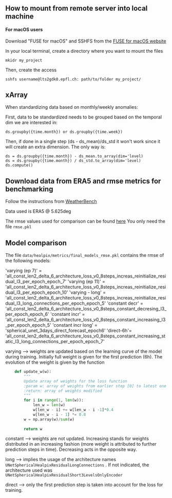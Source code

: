 ## How to mount from remote server into local machine

#### For macOS users
Download "FUSE for macOS" and SSHFS from the [FUSE for macOS website](https://osxfuse.github.io/)

In your local terminal, create a directory where you want to mount the files
```
mkidr my_project
```

Then, create the access
```
sshfs username@lts2gdk0.epfl.ch: path/to/folder my_project/
```

## xArray 
When standardizing data based on monthly/weekly anomalies: 

First, data to be standardized needs to be grouped based on the temporal dim we are interested in: 

```ds.groupby({time.month}) or ds.groupby({time.week})```

Then, if done in a single step (ds - ds_mean)/ds_std it won't work since it will create an extra dimension. 
The only way is: 

```
ds = ds.groupby({time.month}) - ds_mean.to_array(dim='level)
ds = ds.groupby({time.month}) / ds_std.to_array(dim='level)
ds.compute()
```

## Download data from ERA5 and rmse metrics for benchmarking

Follow the instructions from [WeatherBench](https://github.com/pangeo-data/WeatherBench)

Data used is ERA5 @ 5.625deg

The rmse values used for comparison can be found [here](https://dataserv.ub.tum.de/index.php/s/m1524895?path=%2Fbaselines)
You only need the file ```rmse.pkl```


## Model comparison

The file ```data/healpix/metrics/final_models_rmse.pkl``` contains the rmse of the following models:


'varying (ep 7)' = 'all_const_len2_delta_6_architecture_loss_v0_8steps_increas_reinitialize_residual_l3_per_epoch_epoch_7'
'varying (ep 11)' = 'all_const_len2_delta_6_architecture_loss_v0_8steps_increas_reinitialize_residual_l3_per_epoch_epoch_10'
'varying - long' = 'all_const_len2_delta_6_architecture_loss_v0_8steps_increas_reinitialize_residual_l3_long_connections_per_epoch_epoch_5'
'constant decr' = 'all_const_len2_delta_6_architecture_loss_v0_8steps_constant_decresing_l3_per_epoch_epoch_6'
'constant incr' = 'all_const_len2_delta_6_architecture_loss_v0_8steps_constant_increasing_l3_per_epoch_epoch_5'
'constant incr long' = 'spherical_unet_3days_direct_forecast_epoch6'
'direct-6h'= 'all_const_len2_delta_6_architecture_loss_v0_8steps_constant_increasing_static_l3_long_connections_per_epoch_epoch_7'

varying --> weights are updated based on the learning curve of the model during training. Initially full weight is given 
for the first prediction (6h). The evolution of the weight is given by the function 

```python
    def update_w(w):
        """
        Update array of weights for the loss function
        :param w: array of weights from earlier step [0] to latest one [-1]
        :return: array of weights modified
        """
        for i in range(1, len(w)):
            len_w = len(w)
            w[len_w - i] += w[len_w - i -1]*0.4
            w[len_w - i - 1] *= 0.8
        w = np.array(w)/sum(w)
        
        return w

```

constant --> weights are not updated. Increasing stands for weights distributed in an increasing fashion (more weight is
attributed to further prediction steps in time).  Decreasing acts in the opposite way. 

long --> implies the usage of the architecture names ``` UNetSphericalHealpixResidualLongConnections ``` . If not indicated,
the architecture used was ``` UNetSphericalHealpixResidualShort3LevelsOnlyEncoder ```

direct --> only the first prediction step is taken into account for the loss for training. 